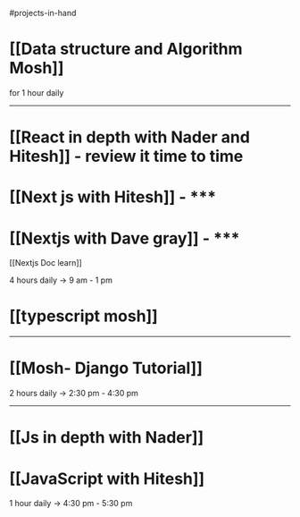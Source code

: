 #projects-in-hand 

# [[Data structure and Algorithm Mosh]]
for  1 hour daily 

--------------------------------------------------

# [[React in depth with Nader and Hitesh]] - review it time to time

# [[Next js with Hitesh]] - ***

# [[Nextjs with Dave gray]] - ***

[[Nextjs Doc learn]]

4 hours daily -> 9 am - 1 pm

# [[typescript mosh]]

--------------------------------------------------

#  [[Mosh- Django Tutorial]]
2 hours daily -> 2:30 pm - 4:30 pm

-------------------------------------------------------

# [[Js in depth with Nader]]
# [[JavaScript with Hitesh]]

1 hour daily -> 4:30 pm - 5:30 pm
